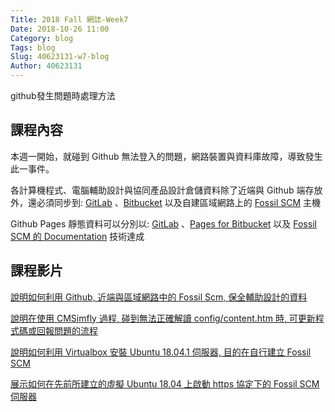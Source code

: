 ```yaml
---
Title: 2018 Fall 網誌-Week7
Date: 2018-10-26 11:00
Category: blog
Tags: blog
Slug: 40623131-w7-blog
Author: 40623131
---
```


github發生問題時處理方法

<!-- PELICAN_END_SUMMARY -->

課程內容
----

本週一開始，就碰到 Github 無法登入的問題，網路裝置與資料庫故障，導致發生此一事件。

各計算機程式、電腦輔助設計與協同產品設計倉儲資料除了近端與 Github 端存放外，還必須同步到:
[GitLab](https://about.gitlab.com/pricing/)
、[Bitbucket](https://bitbucket.org/product/pricing)
以及自建區域網路上的 [Fossil SCM](https://fossil-scm.org/) 主機

Github Pages 靜態資料可以分別以:
[GitLab](https://about.gitlab.com/features/pages/)
、[Pages for Bitbucket](https://marketplace.atlassian.com/apps/1212525/pages-for-bitbucket-server?hosting=server&tab=overview)
以及 [Fossil SCM 的 Documentation](https://fossil-scm.org/xfer/doc/trunk/www/embeddeddoc.wiki) 技術達成

課程影片
----

[說明如何利用 Github, 近端與區域網路中的 Fossil Scm, 保全輔助設計的資料](https://www.youtube.com/watch?v=KiXEszwLXO0)

[說明在使用 CMSimfly 過程, 碰到無法正確解讀 config/content.htm 時, 可更新程式碼或回報問題的流程](https://www.youtube.com/watch?v=WEsFrcuffOA)

[說明如何利用 Virtualbox 安裝 Ubuntu 18.04.1 伺服器, 目的在自行建立 Fossil SCM](https://www.youtube.com/watch?v=JA75HIMhIgk)

[展示如何在先前所建立的虛擬 Ubuntu 18.04 上啟動 https 協定下的 Fossil SCM 伺服器](https://www.youtube.com/watch?v=nju615KXghM)








